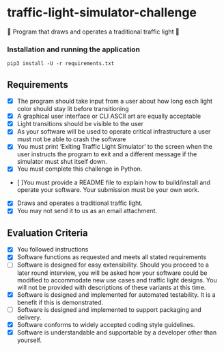 # traffic-light-simulator-challenge
:vertical_traffic_light: Program that draws and operates a traditional traffic light :traffic_light:

###  Installation and running the application
```
pip3 install -U -r requirements.txt
```


## Requirements

- [x] The program should take input from a user about how long each light color should stay lit before transitioning
- [x] A graphical user interface or CLI ASCII art are equally acceptable
- [x] Light transitions should be visible to the user
- [x] As your software will be used to operate critical infrastructure a user must not be able to crash the software
- [x] You must print ‘Exiting Traffic Light Simulator’ to the screen when the user instructs the program to exit and a different message if the simulator must shut itself down.
- [x] You must complete this challenge in Python. 
- [ ]You must provide a README file to explain how to build/install and operate your software. Your submission must be your own work.
- [x] Draws and operates a traditional traffic light.
- [x] You may not send it to us as an email attachment. 

## Evaluation Criteria

- [x] You followed instructions
- [x] Software functions as requested and meets all stated requirements
- [ ] Software is designed for easy extensibility. Should you proceed to a later round interview, you will be asked how your software could be modified to accommodate new use cases and traffic light designs. You will not be provided with descriptions of these variants at this time.
- [x] Software is designed and implemented for automated testability. It is a benefit if this is demonstrated.
- [ ] Software is designed and implemented to support packaging and delivery.
- [x] Software conforms to widely accepted coding style guidelines.
- [x] Software is understandable and supportable by a developer other than yourself.